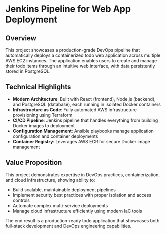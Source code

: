# Jenkins Pipeline for Web App Deployment

## Overview

This project showcases a production-grade DevOps pipeline that automatically deploys a containerized todo web application across multiple AWS EC2 instances. The application enables users to create and manage their todo items through an intuitive web interface, with data persistently stored in PostgreSQL.

## Technical Highlights

- **Modern Architecture**: Built with React (frontend), Node.js (backend), and PostgreSQL (database), each running in isolated Docker containers
- **Infrastructure as Code**: Fully automated AWS infrastructure provisioning using Terraform
- **CI/CD Pipeline**: Jenkins pipeline that handles everything from building Docker images to deployment
- **Configuration Management**: Ansible playbooks manage application configuration and container deployments
- **Container Registry**: Leverages AWS ECR for secure Docker image management

## Value Proposition

This project demonstrates expertise in DevOps practices, containerization, and cloud infrastructure, showing ability to:
- Build scalable, maintainable deployment pipelines
- Implement security best practices with proper isolation and access controls
- Automate complex multi-service deployments
- Manage cloud infrastructure efficiently using modern IaC tools

The end result is a production-ready todo application that showcases both full-stack development and DevOps engineering capabilities.